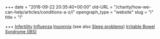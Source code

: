 +++
date = "2016-09-22 20:35:40+00:00"
old-URL = "/charity/how-we-can-help/articles/conditions-a-z/i"
opengraph_type = "website"
slug = "i"
title = "I"

+++
[Infertility](/how-we-can-help-you/conditions-a-z/fertility-problems-2/)
[Influenza](/how-we-can-help-you/conditions-a-z/influenza/)
[Insomnia](/how-we-can-help-you/conditions-a-z/insomnia/) (see also [Sleep problems](/bha-charity/how-we-can-help/conditions-a-z/sleepless-britain/))
[Irritable Bowel Syndrome (IBS)](/how-we-can-help-you/conditions-a-z/irritable-bowel-syndrome/)